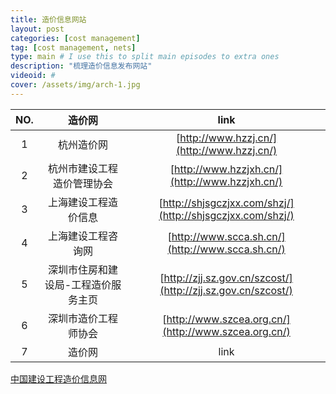 ```yaml
---
title: 造价信息网站
layout: post
categories: [cost management]
tag: [cost management, nets]
type: main # I use this to split main episodes to extra ones
description: "梳理造价信息发布网站"
videoid: #
cover: /assets/img/arch-1.jpg
---
```


|    NO.      |       造价网       |    link          |  
|:-----------:|:-----------------:|:----------------:|
| 1 |  杭州造价网      |  [http://www.hzzj.cn/](http://www.hzzj.cn/)  |  
| 2 |  杭州市建设工程造价管理协会  |  [http://www.hzzjxh.cn/](http://www.hzzjxh.cn/)  |
| 3 |  上海建设工程造价信息       |     [http://shjsgczjxx.com/shzj/](http://shjsgczjxx.com/shzj/) |
| 4 |  上海建设工程咨询网         |   [http://www.scca.sh.cn/](http://www.scca.sh.cn/)  |     
| 5 |   深圳市住房和建设局-工程造价服务主页  | [http://zjj.sz.gov.cn/szcost/](http://zjj.sz.gov.cn/szcost/) | 
| 6 | 深圳市造价工程师协会 | [http://www.szcea.org.cn/](http://www.szcea.org.cn/) |
| 7 |       造价网       |    link          |  
 



[中国建设工程造价信息网](http://www.cecn.org.cn/)
